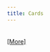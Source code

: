 ```yaml
---
title: Cards
---
```


<style>
#card-details, #loading-message, #more-link {
  color: #00ff00;
  font-family: 'Courier New', Courier, monospace;
}

#loading-message {
  margin-bottom: 20px;
}

#spinner {
  display: inline-block;
  width: 1ch;
  text-align: center;
  animation: spin-text 1s steps(4, end) infinite;
  margin: 0;
  color: #00ff00;
}

@keyframes spin-text {
  0% { content: '|'; }
  25% { content: '/'; }
  50% { content: '-'; }
  75% { content: '\\'; }
  100% { content: '|'; }
}

.prompt {
  color: #00ff00;
}
</style>

<div id="loading-message"></div>
<div id="spinner"></div>
<div id="card-details"></div>
<div id="card-details">
</div>

<a href="#" id="more">[More]</a>

<script>

const CARD_HOLDERS = [
  // celebrities
  // yes I know these are not your typical celebrities thank you very much
  'Linus Torvalds', 'Ada Lovelace', 'Alan Turing', 'John von Neumann', 'Peter Shor',
  // cool people/friends
  'Robinlinden', 'Grayhatter', 'Zyansheep',

  // lolz
  'Doctor Who', 'Gandalf the Grey', 'Darth Vader', 'Leeroy Jenkins',
  'Sir NotAppearing Inthisfilm'
];

const CARD_TYPES = {
  VISA: {
    prefix: '4',
    length: 16
  },
  MONOPOLY: {
    prefix: 'lol',
    length: 16
  },
  MASTERCARD: {
    prefix: '51',
    length: 16
  },
  AMEX: {
    prefix: '37',
    length: 15
  },
  DISCOVER: {
    prefix: '6011',
    length: 16
  }
};

const STREET_NAMES = [
  "Binary", "Quantum", "Logic", "Silicon", "Firewall", "Bandwidth", "Protocol",
  "Algorithm", "Terabyte", "Gigabit", "Encryption", "Decryption", "Open Source",
  "Cyber", "Hacker", "Pixel", "Dank Meme", "Troll"
];

const STREET_TYPES = [
  "St.", "Ave.", "Blvd.", "Ln.", "Rd.", "Way", "Ct.", "Pl.", "Dr."
];

function get_random_int(min, max) {
  return Math.floor(Math.random() * (Math.floor(max) - Math.ceil(min) + 1)) + Math.ceil(min);
}

function calculate_checksum(number) {
  let sum = 0;
  for (let i = 0; i < number.length; i++) {
    let digit = parseInt(number[i]);

    if ((i % 2) !== length % 2) {
      sum += digit;
    } else if (digit > 4) {
      sum += 2 * digit - 9;
    } else {
      sum += 2 * digit;
    }
  }
  return (10 - (sum % 10)) % 10;
}

function generate_card_number(prefix, length) {
  let number = prefix;
  while (number.length < length - 1) {
    number += get_random_int(0, 9);
  }
  number += calculate_checksum(number);
  return number;
}

function generate_expiry_date() {
  const year = new Date().getFullYear() + get_random_int(1, 5);
  const month = String(get_random_int(1, 12)).padStart(2, '0');
  return `${month}/${year}`;
}

function generate_cvv() {
  return String(get_random_int(0, 999)).padStart(3, '0');
}

function generate_billing_address() {
  const num_street_name_parts = get_random_int(1, 3);
  let street_name = "";
  for (let i = 0; i < num_street_name_parts; i++) {
    street_name += STREET_NAMES[get_random_int(0, STREET_NAMES.length - 1)] + " ";
  }
  const street_type = STREET_TYPES[get_random_int(0, STREET_TYPES.length - 1)];
  return `${get_random_int(1, 9999)} ${street_name}${street_type}`;
}

function generate_card_details() {
  const card_type_names = Object.keys(CARD_TYPES);
  const card_type = card_type_names[get_random_int(0, card_type_names.length - 1)];
  const { prefix, length } = CARD_TYPES[card_type];
  return {
    card_type,
    card_number: generate_card_number(prefix, length),
    expiry_date: generate_expiry_date(),
    cvv: generate_cvv(),
    card_holder_name: CARD_HOLDERS[get_random_int(0, CARD_HOLDERS.length - 1)],
    billing_address: generate_billing_address()
  };
}

function display_card_details(details) {
  document.getElementById('card-details').insertAdjacentHTML('beforeend',
    "<div>\n" +
    "  <p><b>Card Holder:</b> " + details.card_holder_name + "</p>\n" +
    "  <p><b>Card Type:</b> " + details.card_type + "</p>\n" +
    "  <p><b>Card Number:</b> " + details.card_number + "</p>\n" +
    "  <p><b>Expiry Date:</b> " + details.expiry_date + "</p>\n" +
    "  <p><b>CVV:</b> " + details.cvv + "</p>\n" +
    "  <p><b>Billing Address:</b> " + details.billing_address + "</p>\n" +
    "  <hr>\n" +
    "</div>\n"
  );
}

function generate_and_display_cards(count) {
  const loading_message = document.getElementById('loading-message');
  loading_message.innerHTML = '$ Fetching cards...\t';

  const spinner = document.getElementById('spinner');

  setTimeout(() => {
    for (let i = 0; i < count; i++) {
      display_card_details(generate_card_details());
    }

    loading_message.innerHTML += 'Done!';
  }, 2000);
}

generate_and_display_cards(1);

document.getElementById('more').addEventListener('click', (event) => {
  generate_and_display_cards(100);
});

</script>

</script>
